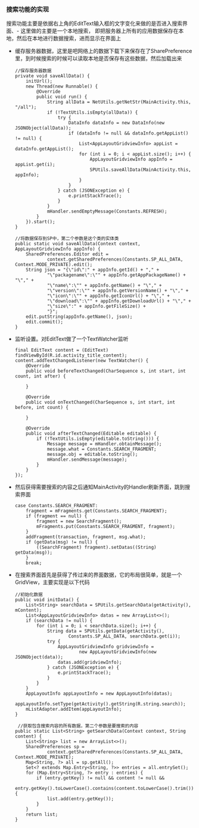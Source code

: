 ### 搜索功能的实现

  搜索功能主要是依据右上角的EditText输入框的文字变化来做的是否进入搜索界面、- 这里做的主要是一个本地搜索，
  即把服务器上所有的应用数据保存在本地，然后在本地进行数据搜索，进而显示在界面上

  - 缓存服务器数据，这里是吧网络上的数据下载下来保存在了SharePreference里，到时候搜索的时候可以读取本地是否保存有这些数据，然后加载出来

        //保存服务器数据
        private void saveAllData() {
            initUrl();
            new Thread(new Runnable() {
                @Override
                public void run() {
                    String allData = NetUtils.getNetStr(MainActivity.this, "/all");
                    if (!TextUtils.isEmpty(allData)) {
                        try {
                            DataInfo dataInfo = new DataInfo(new JSONObject(allData));
                            if (dataInfo != null && dataInfo.getAppList() != null) {
                                List<AppLayoutGridviewInfo> appList = dataInfo.getAppList();
                                for (int i = 0; i < appList.size(); i++) {
                                    AppLayoutGridviewInfo appInfo = appList.get(i);
                                    SPUtils.saveAllData(MainActivity.this, appInfo);
                                }
                            }
                        } catch (JSONException e) {
                            e.printStackTrace();
                        }
                    }
                    mHandler.sendEmptyMessage(Constants.REFRESH);
                }
            }).start();
        }
         
        //将数据保存到SP中，第二个参数是这个类的实体类                   
        public static void saveAllData(Context context, AppLayoutGridviewInfo appInfo) {
            SharedPreferences.Editor edit =
                    context.getSharedPreferences(Constants.SP_ALL_DATA, Context.MODE_PRIVATE).edit();
            String json = "{\"id\":" + appInfo.getId() + "," +
                    "\"packagename\":\"" + appInfo.getAppPackageName() + "\"," +
                    "\"name\":\"" + appInfo.getName() + "\"," +
                    "\"version\":\"" + appInfo.getVersionName() + "\"," +
                    "\"icon\":\"" + appInfo.getIconUrl() + "\"," +
                    "\"download\":\"" + appInfo.getDownloadUrl() + "\"," +
                    "\"size\":" + appInfo.getFileSize() +
                    "}";
            edit.putString(appInfo.getName(), json);
            edit.commit();
        }

  - 监听设置。对EditText做了一个TextWatcher监听

        final EditText content = (EditText) findViewById(R.id.activity_title_content);
        content.addTextChangedListener(new TextWatcher() {
            @Override
            public void beforeTextChanged(CharSequence s, int start, int count, int after) {

            }

            @Override
            public void onTextChanged(CharSequence s, int start, int before, int count) {

            }

            @Override
            public void afterTextChanged(Editable editable) {
                if (!TextUtils.isEmpty(editable.toString())) {
                    Message message = mHandler.obtainMessage();
                    message.what = Constants.SEARCH_FRAGMENT;
                    message.obj = editable.toString();
                    mHandler.sendMessage(message);
                }
            }
        });

  - 然后获得需要搜索的内容之后通知MainActivity的Handler刷新界面，跳到搜索界面

        case Constants.SEARCH_FRAGMENT:
            fragment = mFragments.get(Constants.SEARCH_FRAGMENT);
            if (fragment == null) {
                fragment = new SearchFragment();
                mFragments.put(Constants.SEARCH_FRAGMENT, fragment);
            }
            addFragment(transaction, fragment, msg.what);
            if (getData(msg) != null) {
                ((SearchFragment) fragment).setDatas((String) getData(msg));
            }
            break;

  - 在搜索界面首先是获得了传过来的界面数据，它的布局很简单，就是一个GridView，主要实现是以下代码
               
        //初始化数据
        public void initData() {
            List<String> searchData = SPUtils.getSearchData(getActivity(), mContent);
            List<AppLayoutGridviewInfo> datas = new ArrayList<>();
            if (searchData != null) {
                for (int i = 0; i < searchData.size(); i++) {
                    String data = SPUtils.getData(getActivity(),
                            Constants.SP_ALL_DATA, searchData.get(i));
                    try {
                        AppLayoutGridviewInfo gridviewInfo =
                                new AppLayoutGridviewInfo(new JSONObject(data));
                        datas.add(gridviewInfo);
                    } catch (JSONException e) {
                        e.printStackTrace();
                    }
                }
            }
            AppLayoutInfo appLayoutInfo = new AppLayoutInfo(datas);
            appLayoutInfo.setType(getActivity().getString(R.string.search));
            mListAdapter.addItem(appLayoutInfo);
        }
                         
         //获取包含搜索内容的所有数据，第二个参数是要搜索的内容
        public static List<String> getSearchData(Context context, String content) {
            List<String> list = new ArrayList<>();
            SharedPreferences sp =
                    context.getSharedPreferences(Constants.SP_ALL_DATA, Context.MODE_PRIVATE);
            Map<String, ?> all = sp.getAll();
            Set<? extends Map.Entry<String, ?>> entries = all.entrySet();
            for (Map.Entry<String, ?> entry : entries) {
                if (entry.getKey() != null && content != null &&
                        entry.getKey().toLowerCase().contains(content.toLowerCase().trim())) {
                    list.add(entry.getKey());
                }
            }
            return list;
        }
